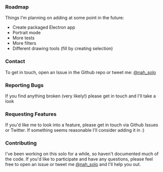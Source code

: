 ### Roadmap

Things I'm planning on adding at some point in the future:

-   Create packaged Electron app
-   Portrait mode
-   More tests
-   More filters
-   Different drawing tools (fill by creating selection)

### Contact

To get in touch, open an Issue in the Github repo or tweet me: [@nah_solo](https://twitter.com/nah_solo)

### Reporting Bugs

If you find anything broken (very likely!) please get in touch and I'll take a look

### Requesting Features

If you'd like me to look into a feature, please get in touch via Github Issues or Twitter. If something seems reasonable I'll consider adding it in :)

### Contributing

I've been working on this solo for a while, so haven't documented much of the code. If you'd like to participate and have any questions, please feel free to open an issue or tweet me [@nah_solo](https://twitter.com/nah_solo) and I'll help you out.
